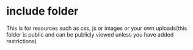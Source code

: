include folder
=======

This is for resources such as css, js or images or your own uploads(this folder is public and can be publicly viewed unless you have added restrictions)